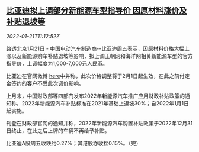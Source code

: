 <!--1642764663000-->
[比亚迪拟上调部分新能源车型指导价 因原材料涨价及补贴退坡等](https://cn.reuters.com/article/byd-raise-ev-car-price-0121-idCNKBS2JV0ZR)
------

<div><i>2022-01-21T11:12:52Z</i></div><p>路透北京1月21日 - 中国电动汽车制造商--比亚迪周五表示，因原材料价格大幅上涨以及新能源购车补贴退坡等影响，拟上调王朝网和海洋网相关新能源车型的官方指导价，上调幅度为1,000-7,000元人民币。</p><p>比亚迪在官网微博 <a href="https://m.weibo.cn/status/4728137138835594?">here</a>中并称，此次价格调整将于2月1日起生效，在此之前付定金签约的客户不受此次调价影响。</p><p>上月末，中国财政部等四部门发布2022年新能源汽车推广应用财政补贴政策的通知称，2022年新能源汽车补贴标准在2021年基础上退坡30%；自2022年1月1日起实施。</p><p>刊登在财政部官网的通知并称，2022年新能源汽车购置补贴政策于2022年12月31日终止，在此之后上牌的车辆不再给予补贴。</p><p>比亚迪A股周五收跌约0.27%；其港股亦收挫0.15%。（完）</p>

